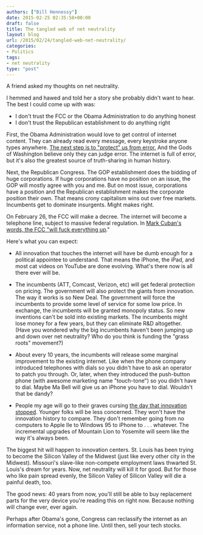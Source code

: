 ```yaml
---
authors: ["Bill Hennessy"]
date: 2015-02-25 02:35:58+00:00
draft: false
title: The tangled web of net neutrality
layout: blog
url: /2015/02/24/tangled-web-net-neutrality/
categories:
- Politics
tags:
- net neutrality
type: "post"
---
```


A friend asked my thoughts on net neutrality.

I hemmed and hawed and told her a story she probably didn't want to hear. The best I could come up with was:




  * I don't trust the FCC or the Obama Administration to do anything honest
  * I don't trust the Republican establishment to do anything right




First, the Obama Administration would love to get control of internet content. They can already read every message, every keystroke anyone types anywhere. [The next step is to "protect" us from error.](https://reason.com/blog/2015/02/05/the-fccs-big-internet-power-grab-comes-d) And the Gods of Washington believe only they can judge error. The internet is full of error, but it's also the greatest source of truth-sharing in human history.

Next, the Republican Congress. The GOP establishment does the bidding of huge corporations. If huge corporations have no position on an issue, the GOP will mostly agree with you and me. But on most issue, corporations have a position and the Republican establishment makes the corporate position their own. That means crony capitalism wins out over free markets. Incumbents get to dominate insurgents. Might makes right.

On February 26, the FCC will make a decree. The internet will become a telephone line, subject to massive federal regulation. In [Mark Cuban's words, the FCC "will fuck everything up](https://reason.com/blog/2015/02/19/mark-cuban-fccs-net-neutrality-title-ii)."

Here's what you can expect:




  * All innovation that touches the internet will have be dumb enough for a political appointee to understand. That means the iPhone, the iPad, and most cat videos on YouTube are done evolving. What's there now is all there ever will be.


* The incumbents (ATT, Comcast, Verizon, etc) will get federal protection on pricing. The government will also protect the giants from innovation. The way it works is so New Deal. The government will force the incumbents to provide some level of service for some low price. In exchange, the incumbents will be granted monopoly status. So new inventions can't be sold into existing markets. The incumbents might lose money for a few years, but they can eliminate R&D altogether. (Have you wondered why the big incumbents haven't been jumping up and down over net neutrality? Who do you think is funding the "grass roots" movement?)
* About every 10 years, the incumbents will release some marginal improvement to the existing internet. Like when the phone company introduced telephones with dials so you didn't have to ask an operator to patch you through. Or, later, when they introduced the push-button phone (with awesome marketing name "touch-tone") so you didn't have to dial. Maybe Ma Bell will give us an iPhone you have to dial. Wouldn't that be dandy?
* People my age will go to their graves cursing [the day that innovation stopped](https://reason.com/reasontv/2015/02/23/dan-berninger-on-the-fcc). Younger folks will be less concerned. They won't have the innovation history to compare. They don't remember going from no computers to Apple IIe to Windows 95 to iPhone to . . . whatever. The incremental upgrades of Mountain Lion to Yosemite will seem like the way it's always been.




The biggest hit will happen to innovation centers. St. Louis has been trying to become the Silicon Valley of the Midwest (just like every other city in the Midwest). Missouri's slave-like non-compete employment laws thwarted St. Louis's dream for years. Now, net neutrality will kill it for good. But for those who like pain spread evenly, the Silicon Valley of Silicon Valley will die a painful death, too.

The good news: 40 years from now, you'll still be able to buy replacement parts for the very device you're reading this on right now. Because nothing will change ever, ever again.

Perhaps after Obama's gone, Congress can reclassify the internet as an information service, not a phone line. Until then, sell your tech stocks.
